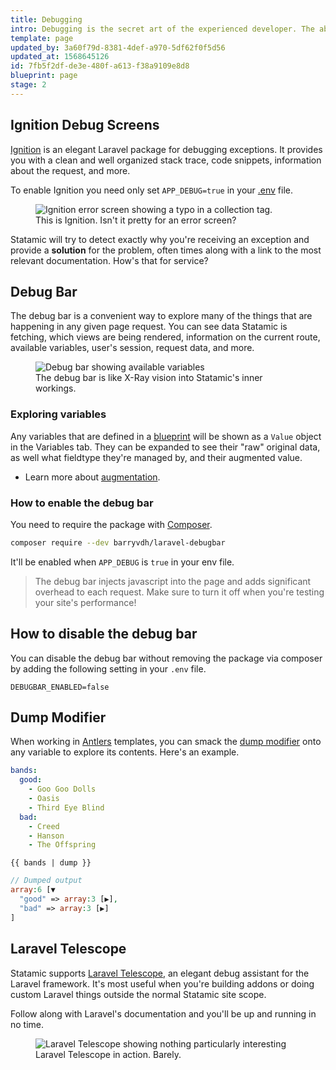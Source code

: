 ```yaml
---
title: Debugging
intro: Debugging is the secret art of the experienced developer. The ability to pop the hood, inspect stack traces, or paw through response objects is important for getting yourself unstuck and on track quickly. Here are some tools Statamic provides to make your job easier.
template: page
updated_by: 3a60f79d-8381-4def-a970-5df62f0f5d56
updated_at: 1568645126
id: 7fb5f2df-de3e-480f-a613-f38a9109e8d8
blueprint: page
stage: 2
---
```

## Ignition Debug Screens

[Ignition][ignition] is an elegant Laravel package for debugging exceptions. It provides you with a clean and well organized stack trace, code snippets, information about the request, and more.

To enable Ignition you need only set `APP_DEBUG=true` in your [.env](/configuration#environment-variables) file.

<figure>
    <img src="/img/ignition-collection.png" alt="Ignition error screen showing a typo in a collection tag.">
    <figcaption>This is Ignition. Isn't it pretty for an error screen?</figcaption>
</figure>

Statamic will try to detect exactly why you're receiving an exception and provide a **solution** for the problem, often times along with a link to the most relevant documentation. How's that for service?

## Debug Bar

The debug bar is a convenient way to explore many of the things that are happening in any given page request. You can see data Statamic is fetching, which views are being rendered, information on the current route, available variables, user's session, request data, and more.

<figure>
    <img src="/img/debug-bar.png" alt="Debug bar showing available variables">
    <figcaption>The debug bar is like X-Ray vision into Statamic's inner workings.</figcaption>
</figure>

### Exploring variables

Any variables that are defined in a [blueprint](/blueprints) will be shown as a `Value` object in the Variables tab. They can be expanded to see their "raw" original data, as well what fieldtype they're managed by, and their augmented value.

- Learn more about [augmentation](/fields#augmentation).

### How to enable the debug bar

You need to require the package with [Composer][composer].

``` bash
composer require --dev barryvdh/laravel-debugbar
```

It'll be enabled when `APP_DEBUG` is `true` in your env file.

> The debug bar injects javascript into the page and adds significant overhead to each request. Make sure to turn it off when you're testing your site's performance!

## How to disable the debug bar

You can disable the debug bar without removing the package via composer by adding the following setting in your `.env` file.

```
DEBUGBAR_ENABLED=false
```

## Dump Modifier

When working in [Antlers](/antlers) templates, you can smack the [dump modifier](/modifiers/dump) onto any variable to explore its contents. Here's an example.

``` yaml
bands:
  good:
    - Goo Goo Dolls
    - Oasis
    - Third Eye Blind
  bad:
    - Creed
    - Hanson
    - The Offspring
```

```
{{ bands | dump }}
```

``` php
// Dumped output
array:6 [▼
  "good" => array:3 [▶],
  "bad" => array:3 [▶]
]
```

## Laravel Telescope

Statamic supports [Laravel Telescope][telescope], an elegant debug assistant for the Laravel framework. It's most useful when you're building addons or doing custom Laravel things outside the normal Statamic site scope.

Follow along with Laravel's documentation and you'll be up and running in no time.

<figure>
    <img src="/img/laravel-telescope.png" alt="Laravel Telescope showing nothing particularly interesting">
    <figcaption>Laravel Telescope in action. Barely.</figcaption>
</figure>

[composer]: https://getcomposer.org/
[ignition]: https://flareapp.io/docs/ignition-for-laravel/introduction
[telescope]: https://laravel.com/docs/6.x/telescope
